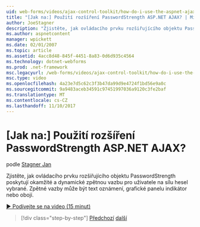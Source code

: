 ```yaml
---
uid: web-forms/videos/ajax-control-toolkit/how-do-i-use-the-aspnet-ajax-passwordstrength-extender
title: "[Jak na:] Použití rozšíření PasswordStrength ASP.NET AJAX? | Microsoft Docs"
author: JoeStagner
description: "Zjistěte, jak ovládacího prvku rozšiřujícího objektu PasswordStrength poskytují okamžité a dynamické zpětnou vazbu pro uživatele na sílu hesel vybrané. C zpětné vazby..."
ms.author: aspnetcontent
manager: wpickett
ms.date: 02/01/2007
ms.topic: article
ms.assetid: 4acc8d48-845f-4451-8a83-0d6d935c4564
ms.technology: dotnet-webforms
ms.prod: .net-framework
msc.legacyurl: /web-forms/videos/ajax-control-toolkit/how-do-i-use-the-aspnet-ajax-passwordstrength-extender
msc.type: video
ms.openlocfilehash: 4a23e7d5c62c3f3b47da99d9e4724f1bd56e9a0c
ms.sourcegitcommit: 9a9483aceb34591c97451997036a9120c3fe2baf
ms.translationtype: MT
ms.contentlocale: cs-CZ
ms.lasthandoff: 11/10/2017
---
```

<a name="how-do-i-use-the-aspnet-ajax-passwordstrength-extender"></a>[Jak na:] Použití rozšíření PasswordStrength ASP.NET AJAX?
====================
podle [Stagner Jan](https://github.com/JoeStagner)

Zjistěte, jak ovládacího prvku rozšiřujícího objektu PasswordStrength poskytují okamžité a dynamické zpětnou vazbu pro uživatele na sílu hesel vybrané. Zpětné vazby může být text oznámení, grafické panelu indikátor nebo obojí.

[&#9654; Podívejte se na video (15 minut)](https://channel9.msdn.com/Blogs/ASP-NET-Site-Videos/how-do-i-use-the-aspnet-ajax-passwordstrength-extender)

>[!div class="step-by-step"]
[Předchozí](how-do-i-use-the-aspnet-ajax-dropshadow-extender.md)
[další](how-do-i-get-started-with-the-aspnet-ajax-animation-extender-control.md)
